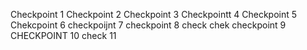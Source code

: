 Checkpoint 1
Checkpoint 2
Checkpoint 3
Checkpointt 4
Checkpoint 5
Chekcpoint 6
checkpoijnt 7
checkpoint 8
check
chek
checkpoint 9
CHECKPOINT 10
check 11
